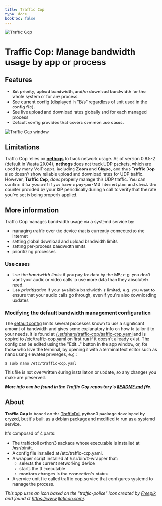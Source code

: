 ```yaml
---
title: Traffic Cop
type: docs
bookToc: false
---
```


![Traffic Cop](/media/wasta-apps/traffic-cop/traffic-cop.svg)

# Traffic Cop: Manage bandwidth usage by app or process

## Features
- Set priority, upload bandwidth, and/or download bandwidth for the whole system or for any process.
- See current config (displayed in "B/s" regardless of unit used in the config file).
- See live upload and download rates globally and for each managed process.
- Default config provided that covers common use cases.

![Traffic Cop window](/media/wasta-apps/traffic-cop/traffic-cop.png)

## Limitations
Traffic Cop relies on **[nethogs](https://github.com/raboof/nethogs)** to track network usage. As of version 0.8.5-2 (default in Wasta 20.04), **nethogs** does not track UDP packets, which are used by many VoIP apps, including **Zoom** and **Skype**, and thus **Traffic Cop** also doesn't show reliable upload and download rates for UDP traffic. However, **Traffic Cop**, *does* properly manage this UDP traffic. You can confirm it for yourself if you have a pay-per-MB internet plan and check the counter provided by your ISP periodically during a call to verify that the rate you've set is being properly applied.

## More information
Traffic Cop manages bandwidth usage via a systemd service by:
- managing traffic over the device that is currently connected to the internet
- setting global download and upload bandwidth limits
- setting per-process bandwidth limits
- prioritizing processes

### Use cases
- Use the *bandwidth limits* if you pay for data by the MB; e.g. you don't want your audio or video calls to use more data than they absolutely need.
- Use *prioritization* if your available bandwidth is limited; e.g. you want to ensure that your audio calls go through, even if you're also downloading updates.

### Modifying the default bandwidth management configuration
The [default config](https://github.com/wasta-linux/traffic-cop/data/traffic-cop.yaml.default) limits several processes known to use a significant amount of bandwidth and gives some explanatory info on how to tailor it to your needs. It is found at [/usr/share/traffic-cop/traffic-cop.yaml](https://github.com/wasta-linux/traffic-cop/data/traffic-cop.yaml.default) and is copied to /etc/traffic-cop.yaml on first run if it doesn't already exist.
The config can be edited using the "Edit..." button in the app window, or, for those who love the terminal, by opening it with a terminal text editor such as nano using elevated privileges, e.g.:
```bash
$ sudo nano /etc/traffic-cop.yaml
```
This file is not overwritten during installation or update, so any changes you make are preserved.

***More info can be found in the Traffic Cop repository's [README.md](https://github.com/wasta-linux/traffic-cop/) file.***

## About
**Traffic Cop** is based on the [TrafficToll](https://github.com/cryzed/TrafficToll) python3 package developed by [cryzed](https://github.com/cryzed), but it's built as a debian package and modified to run as a systemd service.

It's composed of 4 parts:
- The traffictoll python3 package whose executable is installed at /usr/bin/tt.
- A config file installed at /etc/traffic-cop.yaml.
- A wrapper script installed at /usr/bin/tt-wrapper that:
  - selects the current networking device
  - starts the tt executable
  - monitors changes in the connection's status
- A service unit file called traffic-cop.service that configures systemd to manage the process.


*This app uses an icon based on the "traffic-police" icon created by [Freepik](https://www.flaticon.com/authors/freepik) and found at https://www.flaticon.com/.*
